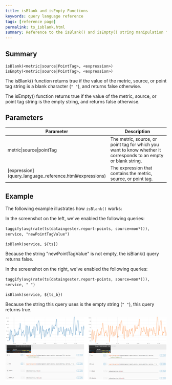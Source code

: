 ```yaml
---
title: isBlank and isEmpty Functions
keywords: query language reference
tags: [reference page]
permalink: ts_isblank.html
summary: Reference to the isBlank() and isEmpty() string manipulation functions
---
```

## Summary
```
isBlank(<metric|source|PointTag>, <expression>)
isEmpty(<metric|source|PointTag>, <expression>)
```

The isBlank() function returns true if the value of the metric, source, or point tag string is a blank character (`" "`), and returns false otherwise.

The isEmpty() function returns true if the value of the metric, source, or point tag string is the empty string, and returns false otherwise.


## Parameters
<table style="width: 100%;">
<tbody>
<thead>
<tr><th width="20%">Parameter</th><th width="80%">Description</th></tr>
</thead>
<tr>
<td markdown="span">metric|source|pointTag</td>
<td>The metric, source, or point tag for which you want to know whether it corresponds to an empty or blank string.</td></tr><tr>
<td markdown="span"> [expression](query_language_reference.html#expressions)</td>
<td>The expression that contains the metric, source, or point tag.</td></tr>
</tbody>
</table>


## Example

The following example illustrates how `isBlank()` works:

In the screenshot on the left, we've enabled the following queries:

`taggify(avg(rate(ts(dataingester.report-points, source=mon*))), service, "newPointTagValue")`

`isBlank(service, ${ts})`

Because the string "newPointTagValue" is not empty, the isBlank() query returns false.

In the screenshot on the right, we've enabled the following queries:

`taggify(avg(rate(ts(dataingester.report-points, source=mon*))), service, " ")`

`isBlank(service, ${ts_b})`


Because the string this query uses is the empty string (`" "`), this query returns true.


![ts isBlank](images/ts_isBlank.png)
